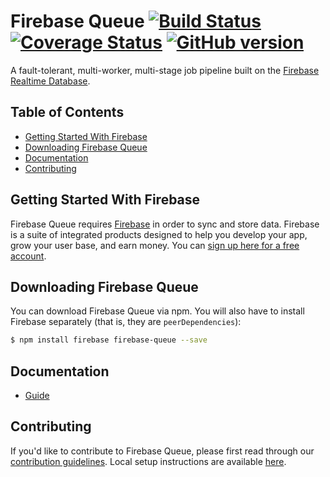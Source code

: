 # Firebase Queue [![Build Status](https://travis-ci.org/firebase/firebase-queue.svg?branch=master)](https://travis-ci.org/firebase/firebase-queue) [![Coverage Status](https://img.shields.io/coveralls/firebase/firebase-queue.svg?branch=master&style=flat)](https://coveralls.io/r/firebase/firebase-queue) [![GitHub version](https://badge.fury.io/gh/firebase%2Ffirebase-queue.svg)](http://badge.fury.io/gh/firebase%2Ffirebase-queue)

A fault-tolerant, multi-worker, multi-stage job pipeline built on the [Firebase Realtime
Database](https://firebase.google.com/docs/database/).


## Table of Contents

 * [Getting Started With Firebase](#getting-started-with-firebase)
 * [Downloading Firebase Queue](#downloading-firebase-queue)
 * [Documentation](#documentation)
 * [Contributing](#contributing)


## Getting Started With Firebase

Firebase Queue requires [Firebase](https://firebase.google.com/) in order to sync and store data.
Firebase is a suite of integrated products designed to help you develop your app, grow your user
base, and earn money. You can [sign up here for a free account](https://console.firebase.google.com/).


## Downloading Firebase Queue

You can download Firebase Queue via npm. You will also have to install Firebase separately (that is,
they are `peerDependencies`):

```bash
$ npm install firebase firebase-queue --save
```


## Documentation

* [Guide](docs/guide.md)


## Contributing

If you'd like to contribute to Firebase Queue, please first read through our [contribution
guidelines](.github/CONTRIBUTING.md). Local setup instructions are available [here](.github/CONTRIBUTING.md#local-setup).
